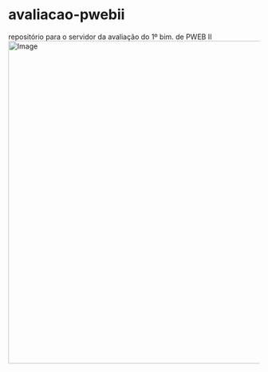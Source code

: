 # avaliacao-pwebii
repositório para o servidor da avaliação do 1º bim. de PWEB II
<img width="1152" height="648" alt="Image" src="https://github.com/user-attachments/assets/ee57d5e7-171e-4f20-9243-64a8eb37604d" />
